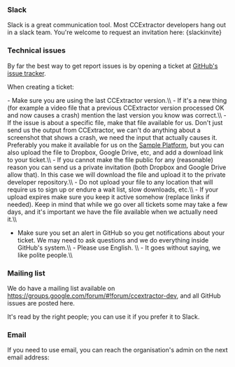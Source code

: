 ### Slack

Slack is a great communication tool. Most CCExtractor developers hang
out in a slack team. You\'re welcome to request an invitation here:
{slackinvite}

### Technical issues

By far the best way to get report issues is by opening a ticket at
[GitHub\'s issue
tracker](https://github.com/CCExtractor/ccextractor/issues).

When creating a ticket:

\- Make sure you are using the last CCExtractor version.\\\\ - If it\'s
a new thing (for example a video file that a previous CCExtractor
version processed OK and now causes a crash) mention the last version
you know was correct.\\\\ - If the issue is about a specific file, make
that file available for us. Don\'t just send us the output from
CCExtractor, we can\'t do anything about a screenshot that shows a
crash, we need the input that actually causes it. Preferably you make it
available for us on the [ Sample
Platform](https://sampleplatform.ccextractor.org), but you
can also upload the file to Dropbox, Google Drive, etc, and add a
download link to your ticket.\\\\ - If you cannot make the file public
for any (reasonable) reason you can send us a private invitation (both
Dropbox and Google Drive allow that). In this case we will download the
file and upload it to the private developer repository.\\\\ - Do not
upload your file to any location that will require us to sign up or
endure a wait list, slow downloads, etc.\\\\ - If your upload expires
make sure you keep it active somehow (replace links if needed). Keep in
mind that while we go over all tickets some may take a few days, and
it\'s important we have the file available when we actually need it.\\\\
- Make sure you set an alert in GitHub so you get notifications about
your ticket. We may need to ask questions and we do everything inside
GitHub\'s system.\\\\ - Please use English. \\\\ - It goes without
saying, we like polite people.\\\\

### Mailing list

We do have a mailing list available on
<https://groups.google.com/forum/#!forum/ccextractor-dev>, and all
GitHub issues are posted here.

It\'s read by the right people; you can use it if you prefer it to
Slack.

### Email

If you need to use email, you can reach the organisation\'s admin on the
next email address:
